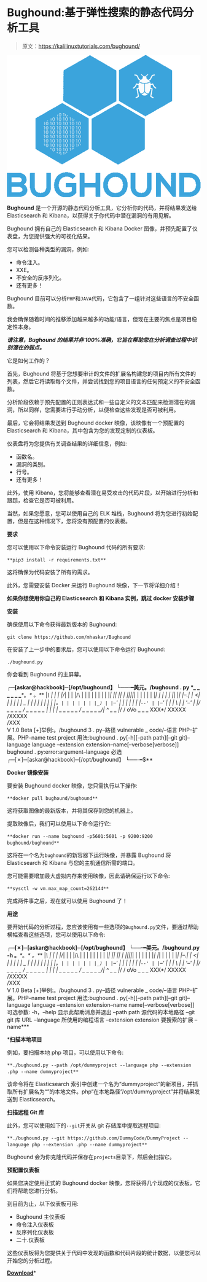 # Bughound:基于弹性搜索的静态代码分析工具

> 原文：<https://kalilinuxtutorials.com/bughound/>

[![Bughound : Static Code Analysis Tool Based On Elastic search](img/9cf6109a58807c7aa6446844ec0bea29.png "Bughound : Static Code Analysis Tool Based On Elastic search")](https://1.bp.blogspot.com/-bA9y5CUGF_Q/YPOohdS4dAI/AAAAAAAAKE8/Q-jflAw9B08g0MyHH3gOZeoTBXDQNclMgCLcBGAsYHQ/s517/1%2B%25281%2529.png)

**Bughound** 是一个开源的静态代码分析工具，它分析你的代码，并将结果发送给 Elasticsearch 和 Kibana，以获得关于你代码中潜在漏洞的有用见解。

Bughound 拥有自己的 Elasticsearch 和 Kibana Docker 图像，并预先配置了仪表盘，为您提供强大的可视化结果。

您可以检测各种类型的漏洞，例如:

*   命令注入。
*   XXE。
*   不安全的反序列化。
*   还有更多！

Bughound 目前可以分析`PHP`和`JAVA`代码，它包含了一组针对这些语言的不安全函数。

我会确保随着时间的推移添加越来越多的功能/语言，但现在主要的焦点是项目稳定性本身。

***请注意，Bughound 的结果并非 100%准确，它旨在帮助您在分析调查过程中识别潜在的弱点。***

它是如何工作的？

首先，Bughound 将基于您想要审计的文件的扩展名构建您的项目内所有文件的列表，然后它将读取每个文件，并尝试找到您的项目语言的任何预定义的不安全函数。

分析阶段依赖于预先配置的正则表达式和一些自定义的文本匹配来检测潜在的漏洞，所以同样，您需要进行手动分析，以便检查这些发现是否可被利用。

最后，它会将结果发送到 Bughound docker 映像，该映像有一个预配置的 Elasticsearch 和 Kibana，其中包含为您的发现定制的仪表板。

仪表盘将为您提供有关调查结果的详细信息，例如:

*   函数名。
*   漏洞的类别。
*   行号。
*   还有更多！

此外，使用 Kibana，您将能够查看潜在易受攻击的代码片段，以开始进行分析和跟踪，检查它是否可被利用。

当然，如果您愿意，您可以使用自己的 ELK 堆栈，Bughound 将为您进行初始配置，但是在这种情况下，您将没有预配置的仪表板。

**要求**

您可以使用以下命令安装运行 Bughound 代码的所有要求:

`**pip3 install -r requirements.txt**`

这将确保为代码安装了所有的需求。

此外，您需要安装 Docker 来运行 Bughound 映像，下一节将详细介绍！

**如果你想使用你自己的 Elasticsearch 和 Kibana 实例，跳过 docker 安装步骤**

**安装**

确保使用以下命令获得最新版本的 Bughound:

`git clone https://github.com/mhaskar/Bughound`

在安装了上一步中的要求后，您可以使用以下命令运行 Bughound:

`./bughound.py`

你会看到 Bughound 的主屏幕。

**┌─[askar@hackbook]─[/opt/bughound】
└──╼美元。/bughound . py
*_ _ _ _ _ _**_*_。_* 。*_*
|*\ | | | |/*| | | |/\ | | |
| | | |
| |*| || ||
|
||||*|
|
|
|
|
|
|*|
|
|
|
|
|*|
|*|
|–.| | _<| | | | | | _ | | | | | | | | |。`| | | | | | |_) | |`–' | | | | | | |`--' | |`–' | | | \ | | '–' | |/_ _ _ _ _ _/_ _ _ _ _ _ | | | | _ _ _ _ _ _/_ _ _ _ _ _/| ^ _ _ |*/
\/
oVo
_ _ _ XXX*/
XXXXX
/XXXXX \
/XXX \
V 1.0 Beta
[+]举例:。/bughound 3 . py–路径 vulnerable _ code/–语言 PHP–扩展。PHP–name test project
用法:bughound . py[-h][–path path][–git git]–language language
–extension extension–name[–verbose[verbose]]
bughound . py:error:argument–language 必选
┌─[✗]─[askar@hackbook]─[/opt/bughound】
└──╼$**

**Docker 镜像安装**

要安装 Bughound docker 映像，您只需执行以下操作:

`**docker pull bughound/bughound**`

这将获取图像的最新版本，并将其保存到您的机器上。

提取映像后，我们可以使用以下命令运行它:

`**docker run --name bughound -p5601:5601 -p 9200:9200 bughound/bughound**`

这将在一个名为`bughound`的新容器下运行映像，并暴露 Bughound 将 Elasticsearch 和 Kibana 与您的主机通信所需的端口。

您可能需要增加最大虚拟内存来使用映像，因此请确保运行以下命令:

`**sysctl -w vm.max_map_count=262144**`

完成两件事之后，现在就可以使用 Bughound 了！

**用途**

要开始代码的分析过程，您应该使用有一些选项的`Bughound.py`文件，要通过帮助横幅查看这些选项，您可以使用以下命令:

**┌─[✗]─[askar@hackbook]─[/opt/bughound】
└──╼美元。/bughound.py -h
。**_*_。_* 。*_*
|*\ | | | |/*| | | |/\ | | |
| | | |
| |*| || ||
|
||||*|
|
|
|
|
|
|*|
|*|
|
|
|
|
|*|
|–.| | _<| | | | | | _ | | | | | | | | |。`| | | | | | |_) | |`–' | | | | | | |`--' | |`–' | | | \ | | '–' | |/_ _ _ _ _ _/_ _ _ _ _ _ | | | | _ _ _ _ _ _/_ _ _ _ _ _/| ^ _ _ |*/
\/
oVo
_ _ _ XXX*/
XXXXX
/XXXXX \
/XXX \
V 1.0 Beta
[+]举例:。/bughound 3 . py–路径 vulnerable _ code/–语言 PHP–扩展。PHP–name test project
用法:bughound . py[-h][–path path][–git git]–language language
–extension extension–name name[–verbose[verbose]]
可选参数:
-h，–help 显示此帮助消息并退出
–path path 源代码的本地路径
–git git 库 URL
–language 所使用的编程语言
–extension extension
要搜索的扩展
–name***

 ***扫描本地项目**

例如，要扫描本地 php 项目，可以使用以下命令:

`**./bughound.py --path /opt/dummyproject --language php --extension .php --name dummyproject**`

该命令将在 Elasticsearch 索引中创建一个名为“dummyproject”的新项目，并抓取所有扩展名为“”的本地文件。php“在本地路径”/opt/dummyproject”并将结果发送到 Elasticsearch。

**扫描远程 Git 库**

此外，您可以使用如下的`--git`开关从 git 存储库中提取远程项目:

`**./bughound.py --git https://github.com/DummyCode/DummyProject --language php --extension .php --name dummyproject**`

Bughound 会为你克隆代码并保存在`projects`目录下，然后会扫描它。

**预配置仪表板**

如果您决定使用正式的 Bughound docker 映像，您将获得几个现成的仪表板，它们将帮助您进行分析。

到目前为止，以下仪表板可用:

*   Bughound 主仪表板
*   命令注入仪表板
*   反序列化仪表板
*   二十.仪表板

这些仪表板将为您提供关于代码中发现的函数和代码片段的统计数据，以便您可以开始您的分析过程。

[**Download**](https://github.com/mhaskar/Bughound)*